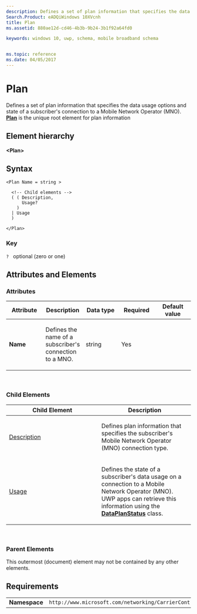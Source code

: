 ```yaml
---
description: Defines a set of plan information that specifies the data usage options and state of a subscriber's connection to a Mobile Network Operator (MNO).
Search.Product: eADQiWindows 10XVcnh
title: Plan
ms.assetid: 880ae12d-cd46-4b3b-9b24-3b1f92a64fd0

keywords: windows 10, uwp, schema, mobile broadband schema


ms.topic: reference
ms.date: 04/05/2017
---
```


# Plan


Defines a set of plan information that specifies the data usage options and state of a subscriber's connection to a Mobile Network Operator (MNO). [**Plan**](element-plan.md) is the unique root element for plan information

## Element hierarchy

**&lt;Plan&gt;**

## Syntax

``` syntax
<Plan Name = string >

  <!-- Child elements -->
  ( ( Description,
      Usage?
    )
  | Usage
  )

</Plan>
```

### Key

`?`   optional (zero or one)

## Attributes and Elements


### Attributes

<table>
<colgroup>
<col width="20%" />
<col width="20%" />
<col width="20%" />
<col width="20%" />
<col width="20%" />
</colgroup>
<thead>
<tr class="header">
<th>Attribute</th>
<th>Description</th>
<th>Data type</th>
<th>Required</th>
<th>Default value</th>
</tr>
</thead>
<tbody>
<tr class="odd">
<td><strong>Name</strong></td>
<td><p>Defines the name of a subscriber's connection to a MNO.</p></td>
<td>string</td>
<td>Yes</td>
<td></td>
</tr>
</tbody>
</table>

 

### Child Elements

<table>
<colgroup>
<col width="50%" />
<col width="50%" />
</colgroup>
<thead>
<tr class="header">
<th>Child Element</th>
<th>Description</th>
</tr>
</thead>
<tbody>
<tr class="odd">
<td><a href="element-description.md">Description</a> </td>
<td><p>Defines plan information that specifies the subscriber's Mobile Network Operator (MNO) connection type.</p></td>
</tr>
<tr class="even">
<td><a href="element-usage.md">Usage</a> </td>
<td><p>Defines the state of a subscriber's data usage on a connection to a Mobile Network Operator (MNO). UWP apps can retrieve this information using the <a href="/uwp/api/Windows.Networking.Connectivity.DataPlanStatus"><strong>DataPlanStatus</strong></a>  class.</p></td>
</tr>
</tbody>
</table>

 

### Parent Elements

This outermost (document) element may not be contained by any other elements.

## Requirements

|          |         |
|----------|--------------|
| **Namespace** | `http://www.microsoft.com/networking/CarrierControl/Plans/v1` |

 

 
